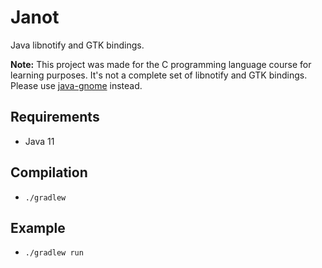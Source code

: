 # Janot

Java libnotify and GTK bindings.

**Note:** This project was made for the C programming language course for learning purposes. It's not a complete set of libnotify and GTK bindings. Please use [java-gnome](http://java-gnome.sourceforge.net/) instead.

## Requirements

* Java 11

## Compilation

* `./gradlew`

## Example

* `./gradlew run`
